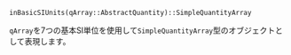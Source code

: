 ```
inBasicSIUnits(qArray::AbstractQuantity)::SimpleQuantityArray
```

`qArray`を7つの基本SI単位を使用して`SimpleQuantityArray`型のオブジェクトとして表現します。
